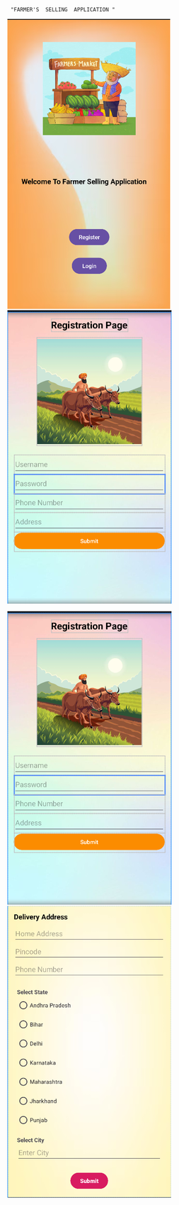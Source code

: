      "FARMER'S  SELLING  APPLICATION "
![Alt Text](https://github.com/Abhishekjha2011/FarmerSellingApplication/blob/master/Screenshot%202024-11-18%20123655.png)
![Alt Text](https://github.com/Abhishekjha2011/FarmerSellingApplication/blob/master/Screenshot%202024-11-19%20153211.png)


![Alt Text](https://github.com/Abhishekjha2011/FarmerSellingApplication/blob/master/Screenshot%202024-11-19%20153211.png)
![Alt Text](https://github.com/Abhishekjha2011/FarmerSellingApplication/blob/master/Screenshot%202024-11-19%20153353.png)


